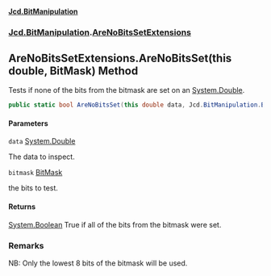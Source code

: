 #### [Jcd.BitManipulation](index.md 'index')

### [Jcd.BitManipulation](Jcd.BitManipulation.md 'Jcd.BitManipulation').[AreNoBitsSetExtensions](Jcd.BitManipulation.AreNoBitsSetExtensions.md 'Jcd.BitManipulation.AreNoBitsSetExtensions')

## AreNoBitsSetExtensions.AreNoBitsSet(this double, BitMask) Method

Tests if none of the bits from the bitmask are set on
an [System.Double](https://docs.microsoft.com/en-us/dotnet/api/System.Double 'System.Double').

```csharp
public static bool AreNoBitsSet(this double data, Jcd.BitManipulation.BitMask bitmask);
```

#### Parameters

<a name='Jcd.BitManipulation.AreNoBitsSetExtensions.AreNoBitsSet(thisdouble,Jcd.BitManipulation.BitMask).data'></a>

`data` [System.Double](https://docs.microsoft.com/en-us/dotnet/api/System.Double 'System.Double')

The data to inspect.

<a name='Jcd.BitManipulation.AreNoBitsSetExtensions.AreNoBitsSet(thisdouble,Jcd.BitManipulation.BitMask).bitmask'></a>

`bitmask` [BitMask](Jcd.BitManipulation.BitMask.md 'Jcd.BitManipulation.BitMask')

the bits to test.

#### Returns

[System.Boolean](https://docs.microsoft.com/en-us/dotnet/api/System.Boolean 'System.Boolean')
True if all of the bits from the bitmask were set.

### Remarks

NB: Only the lowest 8 bits of the bitmask will be used.